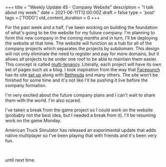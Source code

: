 
+++
title = "Weekly Update 45 - Company Website"
description = "I talk about my week."
date = 2021-06-11T12:00:00Z
draft = false
type = 'post'
tags = ['TODO']
old_content_duration = 0
+++

<p>For the past week and a half, I've been working on building the foundation of what's going to be the website for my future company. I'm planning to form this new company in the coming months and in turn, I'll be deploying the website at that time. The website will function as a hub for all of the company projects which separates the projects by subdomain. This design will not only eliminate the need to register and pay for more domains, but it allows all projects to be under one roof to be able to maintain them easier. This concept is called <a href="https://en.wikipedia.org/wiki/Multitenancy" target="_blank" rel="noopener">multi-tenancy</a>. Literally, each project will have its own set of pages such as a blog. I took inspiration from the way that <a href="https://facepunch.com" target="_blank" rel="noopener">Facepunch</a> has its site <a href="https://garry.tv/facepunch-api" target="_blank" rel="noopener">set up</a> along with <a href="https://bethesda.net" target="_blank" rel="noopener">Bethesda</a> and many others. The site won't be finished for some time and it's not like I'll be pushing it live before the company formation.</p>
<p>I'm very excited about the future company plans and I can't wait to share them with the world. I'm also scared.</p>
<p>I've taken a break from the game project so I could work on the website (probably not the best idea, but I needed a break from it). I'll be resuming work on the game Monday.</p>
<p>American Truck Simulator has released an experimental update that adds native multiplayer so I've been playing that with friends and it's been very fun.</p>
<p>&nbsp;</p>
<p>until next time</p>
<p>&nbsp;</p>
    